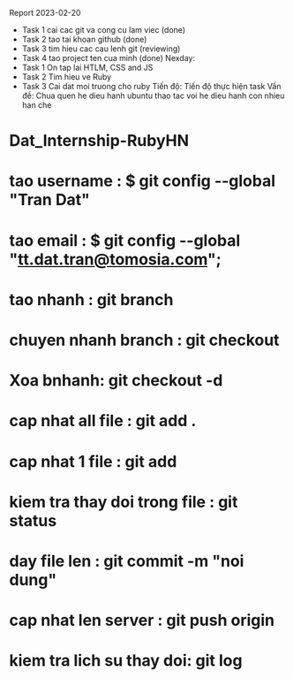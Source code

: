 Report 2023-02-20
  - Task 1 cai cac git va cong cu lam viec (done)
  - Task 2 tao tai khoan github (done)
  - Task 3 tim hieu cac cau lenh git (reviewing)
  - Task 4 tao project ten cua minh (done)
Nexday:
  - Task 1 On tap lai HTLM, CSS and JS
  - Task 2 Tim hieu ve Ruby
  - Task 3 Cai dat moi truong cho ruby
Tiến độ: Tiến độ thực hiện task
Vấn đề: Chua quen he dieu hanh ubuntu thao tac voi he dieu hanh con nhieu han che
# Dat_Internship-RubyHN
# tao username : $ git config --global "Tran Dat"
# tao email : $ git config --global "tt.dat.tran@tomosia.com";
# tao nhanh : git branch <new branch>
# chuyen nhanh branch : git checkout <name branch>
# Xoa bnhanh: git checkout -d <name branch>
# cap nhat all file : git add .
# cap nhat 1 file : git add <ten file>
# kiem tra thay doi trong file : git status
# day file len : git commit -m "noi dung"

# cap nhat len server : git push origin <name branch>
# kiem tra lich su thay doi: git log